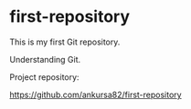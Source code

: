 # first-repository
This is my first Git repository.

Understanding Git.

Project repository:

https://github.com/ankursa82/first-repository